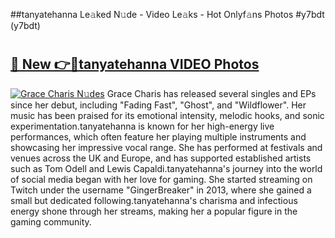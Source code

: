 ##tanyatehanna Le𝚊ked N𝚞de - Video Le𝚊ks - Hot Onlyf𝚊ns Photos #y7bdt (y7bdt)

# <h2><a href="https://mediaupload.pro?title=tanyatehanna&ref=9FEB">🔗 New 👉🔴tanyatehanna VIDEO Photos</a></h2>

[![Grace Charis N𝚞des](https://i.imgur.com/rIISA9y.gif)](https://mediaupload.pro?title=tanyatehanna&ref=9FEB)
Grace Charis has released several singles and EPs since her debut, including "Fading Fast", "Ghost", and "Wildflower". Her music has been praised for its emotional intensity, melodic hooks, and sonic experimentation.tanyatehanna is known for her high-energy live performances, which often feature her playing multiple instruments and showcasing her impressive vocal range. She has performed at festivals and venues across the UK and Europe, and has supported established artists such as Tom Odell and Lewis Capaldi.tanyatehanna's journey into the world of social media began with her love for gaming. She started streaming on Twitch under the username "GingerBreaker" in 2013, where she gained a small but dedicated following.tanyatehanna's charisma and infectious energy shone through her streams, making her a popular figure in the gaming community.
